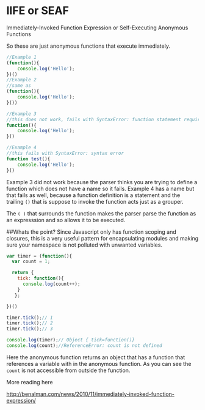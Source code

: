 # IIFE or SEAF
Immediately-Invoked Function Expression or
Self-Executing Anonymous Functions

So these are just anonymous functions that execute immediately.

```javascript
//Example 1
(function(){
    console.log('Hello');
})()
//Example 2
//same as
(function(){
    console.log('Hello');
}())

//Example 3
//this does not work, fails with SyntaxError: function statement requires a name
function(){
    console.log('Hello');
}()

//Example 4
//this fails with SyntaxError: syntax error
function test(){
    console.log('Hello');
}()

```

Example 3 did not work because the parser thinks you are trying to define a function which does not have a name so it fails. Example 4 has a name but that fails as well, because a function definition is a statement and the trailing ```()``` that is suppose to invoke the function acts just as a grouper.

The ```( )``` that surrounds the function makes the parser parse the function as an expresssion and so allows it to be executed.

##Whats the point?
Since Javascript only has function scoping and closures, this is a very useful pattern for encapsulating modules and making sure your namespace is not polluted with unwanted variables.

```javascript
var timer = (function(){
  var count = 1;

  return {
    tick: function(){
      console.log(count++);
    }
   };

})()

timer.tick();// 1
timer.tick();// 2
timer.tick();// 3

console.log(timer);// Object { tick=function()}
console.log(count);//ReferenceError: count is not defined

```
Here the anonymous function returns an object that has a function that references a variable with in the anonymous function.  As you can see the ```count``` is not accessible from outside the function.




More reading here

http://benalman.com/news/2010/11/immediately-invoked-function-expression/
